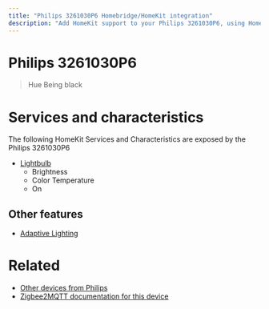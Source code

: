 ```yaml
---
title: "Philips 3261030P6 Homebridge/HomeKit integration"
description: "Add HomeKit support to your Philips 3261030P6, using Homebridge, Zigbee2MQTT and homebridge-z2m."
---
```

<!---
This file has been GENERATED using src/docgen/docgen.ts
DO NOT EDIT THIS FILE MANUALLY!
-->
# Philips 3261030P6
> Hue Being black


# Services and characteristics
The following HomeKit Services and Characteristics are exposed by
the Philips 3261030P6

* [Lightbulb](../../light.md)
  * Brightness
  * Color Temperature
  * On


## Other features
* [Adaptive Lighting](../../light.md)


# Related
* [Other devices from Philips](../index.md#philips)
* [Zigbee2MQTT documentation for this device](https://www.zigbee2mqtt.io/devices/3261030P6.html)